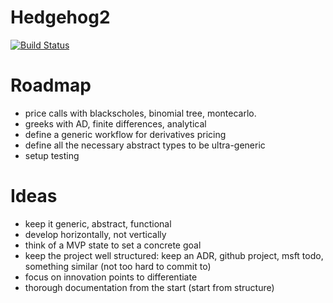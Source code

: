 # Hedgehog2

[![Build Status](https://github.com/aleCombi/Hedgehog2.jl/actions/workflows/CI.yml/badge.svg?branch=master)](https://github.com/aleCombi/Hedgehog2.jl/actions/workflows/CI.yml?query=branch%3Amaster)


# Roadmap

- price calls with blackscholes, binomial tree, montecarlo.
- greeks with AD, finite differences, analytical
- define a generic workflow for derivatives pricing
- define all the necessary abstract types to be ultra-generic
- setup testing

# Ideas
- keep it generic, abstract, functional
- develop horizontally, not vertically
- think of a MVP state to set a concrete goal
- keep the project well structured: keep an ADR, github project, msft todo, something similar (not too hard to commit to)
- focus on innovation points to differentiate
- thorough documentation from the start (start from structure)
